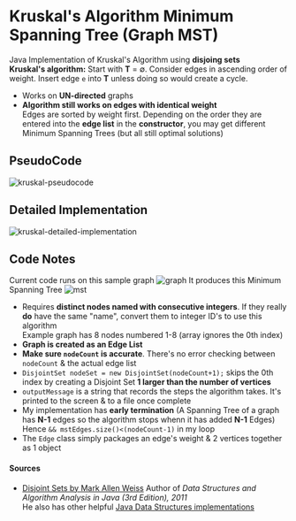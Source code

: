 # Kruskal's Algorithm Minimum Spanning Tree (Graph MST)

Java Implementation of Kruskal's Algorithm using **disjoing sets**  
**Kruskal's algorithm:** Start with **T** = ∅. Consider edges in ascending order of weight. Insert edge `e` into **T** unless doing so would create a cycle.
- Works on **UN-directed** graphs
- **Algorithm still works on edges with identical weight**  
Edges are sorted by weight first. Depending on the order they are entered into the **edge list** in the **constructor**, you may get different Minimum Spanning Trees (but all still optimal solutions)

## PseudoCode
![kruskal-pseudocode](https://cloud.githubusercontent.com/assets/15304528/23335535/450deca2-fb85-11e6-9fd6-ce146ddb3471.png)

## Detailed Implementation
![kruskal-detailed-implementation](https://cloud.githubusercontent.com/assets/15304528/23335531/3ef5b4da-fb85-11e6-9d9d-01318c793a3c.png)

## Code Notes
Current code runs on this sample graph
![graph](https://cloud.githubusercontent.com/assets/15304528/23335398/0971bd4c-fb83-11e6-9390-3c3d10d524c3.png)
It produces this Minimum Spanning Tree
![mst](https://cloud.githubusercontent.com/assets/15304528/23335524/267f049c-fb85-11e6-8e50-b89029bcb464.png)

- Requires **distinct nodes named with consecutive integers**. If they really **do** have the same "name", convert them to integer ID's to use this algorithm  
Example graph has 8 nodes numbered 1-8 (array ignores the 0th index)
- **Graph is created as an Edge List**
- **Make sure `nodeCount` is accurate**. There's no error checking between `nodeCount` & the actual edge list
- `DisjointSet nodeSet = new DisjointSet(nodeCount+1);` skips the 0th index by creating a Disjoint Set **1 larger than the number of vertices**
- `outputMessage` is a string that records  the steps the algorithm takes. It's printed to the screen & to a file once complete
- My implementation has **early termination** (A Spanning Tree of a graph has **N-1** edges so the algorithm stops whenn it has added **N-1** Edges)
Hence `&& mstEdges.size()<(nodeCount-1)` in my loop
- The `Edge` class simply packages an edge's weight & 2 vertices together as 1 object

#### Sources
- [Disjoint Sets by Mark Allen Weiss](http://users.cis.fiu.edu/~weiss/dsaajava3/code/DisjSets.java) Author of *Data Structures and Algorithm Analysis in Java (3rd Edition), 2011*  
He also has other helpful [Java Data Structures implementations](http://users.cis.fiu.edu/~weiss/dsaajava3/code/)
